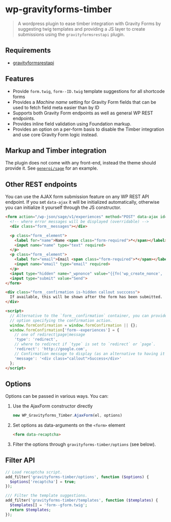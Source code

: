 # wp-gravityforms-timber

> A wordpress plugin to ease timber integration with Gravity Forms by suggesting twig templates and providing a JS layer to create submissions using the `gravityformsrestapi` plugin.

## Requirements

- [gravityformsrestapi](https://github.com/gravityforms/gravityformsrestapi)

## Features

- Provide `form.twig`, `form--ID.twig` template suggestions for all shortcode forms
- Provides a _Machine name_ setting for Gravity Form fields that can be used to fetch field meta easier than by ID
- Supports both Gravity Form endpoints as well as general WP REST endpoints.
- Provides inline field validation using Foundation markup.
- Provides an option on a per-form basis to disable the Timber integration and use core Gravity Form logic instead.

## Markup and Timber integration

The plugin does not come with any front-end, instead the theme should provide it. See [`generoi/sage`](https://github.com/generoi/sage/blob/genero/resources/views/forms/form.twig) for an example.

## Other REST endpoints

You can use the AJAX form submission feature on any WP REST API endpoint. If you set `data-ajax` it will be initialized automatically, otherwise you can initialize it yourself through the JS constructor.

```html
<form action="/wp-json/sage/v1/experiences" method="POST" data-ajax id="form--experiences">
  <!-- where error messages will be displayed (overridable) -->
  <div class="form__messages"></div>

  <p class="form__element">
    <label for="name">Name <span class="form-required">*</span></label>
    <input name="name" type="text" required>
  </p>
  <p class="form__element">
    <label for="email">Email <span class="form-required">*</span></label>
    <input name="email" type="email" required>
  </p>
  <input type="hidden" name="_wpnonce" value="{{fn('wp_create_nonce', 'wp_rest')}}">
  <input type="submit" value="Send">
</form>

<div class="form__confirmation is-hidden callout succcess">
  If available, this will be shown after the form has been submitted.
</div>

<script>
  // Alternative to the `form__confirmation` container, you can provide a JS
  // option specifying the confirmation action.
  window.formConfirmation = window.formConfirmation || {};
  window.formConfirmation['form--experiences'] = {
    // one of redirect|page|message
    'type': 'redirect',
    // where to redirect if `type` is set to `redirect` or `page`.
    'redirect': 'http://google.com',
    // Confirmation message to display (as an alternative to having it in the markup directly)
    'message': '<div class="callout">Success</div>'
  };
</script>
```

## Options

Options can be passed in various ways. You can:

1. Use the AjaxForm constructor directly

    ```js
    new WP_Gravityforms_Timber.AjaxForm(el, options)
    ```

2. Set options as data-arguments on the `<form>` element

    ```html
    <form data-recaptcha>
    ```

3. Filter the options through `gravityforms-timber/options` (see below).

## Filter API

```php
// Load recaptcha script.
add_filter('gravityforms-timber/options', function ($options) {
  $options['recaptcha'] = true;
});

/// Filter the template suggestions.
add_filter('gravityforms-timber/templates', function ($templates) {
  $templates[] = 'form--gform.twig';
  return $templates;
});
```
